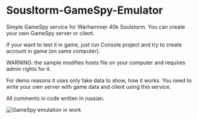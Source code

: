 # Sousltorm-GameSpy-Emulator
Simple GameSpy service for Warhammer 40k Soulstorm. You can create your own GameSpy server or client.

If your want to test it in game, just run Console project and try to create account in game (on same computer).
 
WARNING: the sample modifies hosts file on your computer and requires admin rights for it.

For demo reasons it uses only fake data to show, how it works.
You need to write your own server with game data and client using this service.

All comments in code written in russian.

![GameSpy emulation in work](image.png?raw=true "GameSpy emulation in work")